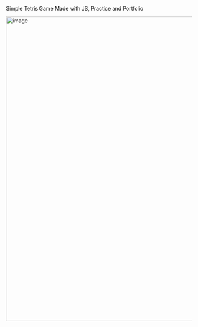 Simple Tetris Game Made with JS, Practice and Portfolio

<img width="1124" height="826" alt="image" src="https://github.com/user-attachments/assets/a23be59b-cbd7-465d-9c75-55b7756e0ab5" />


